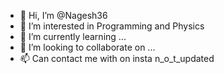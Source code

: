 - 👋 Hi, I’m @Nagesh36
- 👀 I’m interested in Programming and Physics
- 🌱 I’m currently learning ...
- 💞️ I’m looking to collaborate on ...
- 📫 Can contact me with on insta n_o_t_updated

<!---
Nagesh-s36/Nagesh-s36 is a ✨ special ✨ repository because its `README.md` (this file) appears on your GitHub profile.
You can click the Preview link to take a look at your changes.
--->
